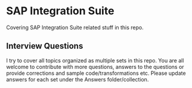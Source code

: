 # SAP Integration Suite
Covering SAP Integration Suite related stuff in this repo.

## Interview Questions
I try to cover all topics organized as multiple sets in this repo. You are all welcome to contribute with more questions, answers to the questions or provide corrections and sample code/transformations etc.
Please update answers for each set under the Answers folder/collection.